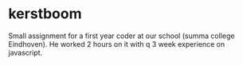 # kerstboom

Small assignment for a first year coder at our school (summa college Eindhoven). He worked 2 hours on it with q 3 week experience on javascript. 

